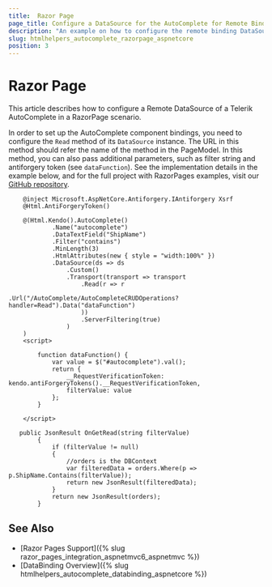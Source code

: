 ```yaml
---
title:  Razor Page
page_title: Configure a DataSource for the AutoComplete for Remote Binding in Razor Page.
description: "An example on how to configure the remote binding DataSource to populate the Telerik UI AutoComplete HtmlHelper for {{ site.framework }} in a Razor Page using CRUD Operations."
slug: htmlhelpers_autocomplete_razorpage_aspnetcore
position: 3
---
```


# Razor Page

This article describes how to configure a Remote DataSource of a Telerik AutoComplete in a RazorPage scenario.

In order to set up the AutoComplete component bindings, you need to configure the `Read` method of its `DataSource` instance. The URL in this method should refer the name of the method in the PageModel. In this method, you can also pass additional parameters, such as filter string and antiforgery token (see `dataFunction`). See the implementation details in the example below, and for the full project with RazorPages examples, visit our [GitHub repository](https://github.com/telerik/ui-for-aspnet-core-examples/tree/master/Telerik.Examples.RazorPages).

```tab-RazorPage(csthml)        
    @inject Microsoft.AspNetCore.Antiforgery.IAntiforgery Xsrf
    @Html.AntiForgeryToken()

    @(Html.Kendo().AutoComplete()
            .Name("autocomplete")
            .DataTextField("ShipName")
            .Filter("contains")
            .MinLength(3)
            .HtmlAttributes(new { style = "width:100%" })
            .DataSource(ds => ds
                .Custom()
                .Transport(transport => transport
                    .Read(r => r
                        .Url("/AutoComplete/AutoCompleteCRUDOperations?handler=Read").Data("dataFunction")
                    ))
                    .ServerFiltering(true)
                )
    )
    <script>

        function dataFunction() {
            var value = $("#autocomplete").val();
            return {
                __RequestVerificationToken: kendo.antiForgeryTokens().__RequestVerificationToken,
                filterValue: value
            };
        }

    </script>
```
```tab-PageModel(cshtml.cs)
   public JsonResult OnGetRead(string filterValue)
        {
            if (filterValue != null)
            {
                //orders is the DBContext
                var filteredData = orders.Where(p => p.ShipName.Contains(filterValue)); 
                return new JsonResult(filteredData);
            }
            return new JsonResult(orders);
        }
```

## See Also

* [Razor Pages Support]({% slug razor_pages_integration_aspnetmvc6_aspnetmvc %})
* [DataBinding Overview]({% slug htmlhelpers_autocomplete_databinding_aspnetcore %})

